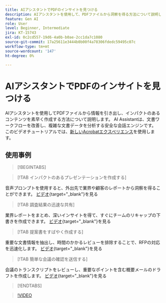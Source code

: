 ```yaml
---
title: AIアシスタントでPDFのインサイトを見つける
description: AIアシスタントを使用して、PDFファイルから洞察を得る方法について説明します
feature: Gen AI
role: User
level: Beginner, Intermediate
jira: KT-15743
exl-id: 0c2cd557-19d6-4a0b-b0ae-2cc1da7c1080
source-git-commit: 17a25611e3444b0b00f4a78306fdedc59495c07c
workflow-type: tm+mt
source-wordcount: '147'
ht-degree: 0%

---
```


# AIアシスタントでPDFのインサイトを見つける

AIアシスタントを使用してPDFファイルから情報を引き出し、インパクトのあるコンテンツを素早く作成する方法について説明します。 AI Assistantは、文書ワークフローを改善し、複雑な文書データを分析する安全な会話エンジンです。 このビデオチュートリアルでは、[新しいAcrobatエクスペリエンス](new-workspace.md)を使用します。

## 使用事例

>[!BEGINTABS]

>[!TAB インパクトのあるプレゼンテーションを作成する]

音声プロンプトを使用すると、外出先で業界や顧客のレポートから洞察を得ることができます。 [ビデオ](https://video.tv.adobe.com/v/3428811?quality=12&learn=on&hidetitle=true){target="_blank"}を見る

>[!TAB 調査結果の迅速な共有]

業界レポートをまとめ、深いインサイトを得て、すぐにチームのリキャップの下書きを作成できます。 [ビデオ](https://video.tv.adobe.com/v/3427286?quality=12&learn=on&hidetitle=true){target="_blank"}を見る

>[!TAB 提案書をすばやく作成する]

重要な文書情報を抽出し、時間のかかるレビューを排除することで、RFPの対応を迅速化します。 [ビデオ](https://video.tv.adobe.com/v/3428639?quality=12&learn=on&hidetitle=true){target="_blank"}を見る

>[!TAB 簡単な会議の確認を送信する]

会議のトランスクリプトをレビューし、重要なポイントを含む概要メールのドラフトを作成します。 [ビデオ](https://video.tv.adobe.com/v/3427292?quality=12&learn=on&hidetitle=true){target="_blank"}を見る

>[!ENDTABS]

>[!VIDEO](https://video.tv.adobe.com/v/3445823?enablevpops&quality=12&learn=on&hidetitle=true&captions=jpn)
